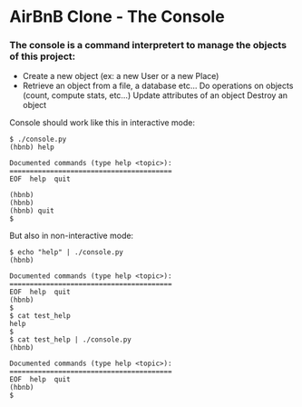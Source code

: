 # AirBnB Clone - The Console

### The console is a command interpretert to manage the objects of this project:

- Create a new object (ex: a new User or a new Place)
- Retrieve an object from a file, a database etc…
Do operations on objects (count, compute stats, etc…)
Update attributes of an object
Destroy an object

Console should work like this in interactive mode:
```
$ ./console.py
(hbnb) help

Documented commands (type help <topic>):
========================================
EOF  help  quit

(hbnb) 
(hbnb) 
(hbnb) quit
$
```
But also in non-interactive mode:
```
$ echo "help" | ./console.py
(hbnb)

Documented commands (type help <topic>):
========================================
EOF  help  quit
(hbnb) 
$
$ cat test_help
help
$
$ cat test_help | ./console.py
(hbnb)

Documented commands (type help <topic>):
========================================
EOF  help  quit
(hbnb) 
$
```

